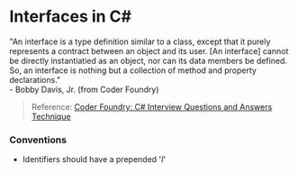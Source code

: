 
# Interfaces in C#
"An interface is a type definition similar to a class, except that it purely represents a contract between an object and its user. \[An interface\] cannot be directly instantiatied as an object, nor can its data members be defined. So, an interface is nothing but a collection of method and property declarations." <br />
\- Bobby Davis, Jr. (from Coder Foundry)
> Reference: [Coder Foundry: C# Interview Questions and Answers Technique](https://www.youtube.com/watch?v=_zCR1Rq7qB0)


### Conventions
- Identifiers should have a prepended '_I_'
